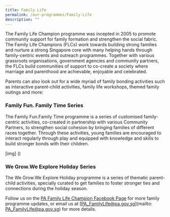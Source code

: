 ```yaml
---
title: Family Life
permalink: /our-programmes/Family-Life
description: ""
---
```

The Family Life Champion programme was incepted in 2005 to promote community support for family formation and strengthen the social fabric. The Family Life Champions (FLCs) work towards building strong families and nurture a strong Singapore core with many helping hands through family-centric events and outreach programmes.  Together with various grassroots organisations, government agencies and community partners, the FLCs build communities of support to co-create a society where marriage and parenthood are achievable, enjoyable and celebrated.

Parents can also look out for a wide myriad of family bonding activities such as interactive parent-child activities, family life workshops, themed family outings and more:

### Family Fun. Family Time Series

The Family Fun.Family Time programme is a series of customised family-centric activities, co-created in partnership with various Community Partners, to strengthen social cohesion by bringing families of different races together. Through these activities, young families are encouraged to interact regularly through play and equipped with knowledge and skills to build stronger bonds with their children.

[img] ()

### We Grow.We Explore Holiday Series

The We Grow.We Explore Holiday programme is a series of thematic parent-child activities, specially curated to get families to foster stronger ties and connections during the holiday season.

Follow us on the [PA Family Life Champion Facebook Page](https://www.facebook.com/flc.pa.1) for more family programme updates, or email us at [PA_FamilyLife@pa.gov.sg](mailto: PA_FamilyLife@pa.gov.sg) for more details.